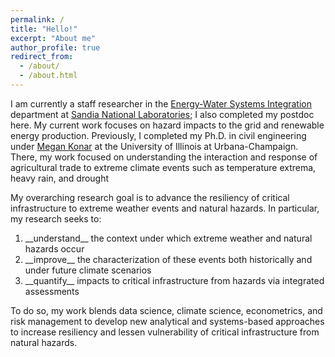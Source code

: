 ```yaml
---
permalink: /
title: "Hello!"
excerpt: "About me"
author_profile: true
redirect_from: 
  - /about/
  - /about.html
---
```


I am currently a staff researcher in the [Energy-Water Systems Integration](https://energy.sandia.gov/programs/energy-water/) department at [Sandia National Laboratories](https://www.sandia.gov/); I also completed my postdoc here. My current work focuses on hazard impacts to the grid and renewable energy production. Previously, I completed my Ph.D. in civil engineering under [Megan Konar](http://mkonar.cee.illinois.edu/) at the University of Illinois at Urbana-Champaign. There, my work focused on understanding the interaction and response of agricultural trade to extreme climate events such as temperature extrema, heavy rain, and drought

My overarching research goal is to advance the resiliency of critical infrastructure to extreme weather events and natural hazards. In particular, my research seeks to:

<ol>
<li> __understand__ the context under which extreme weather and natural hazards occur </li>
<li> __improve__ the characterization of these events both historically and under future climate scenarios </li>
<li> __quantify__  impacts to critical infrastructure from hazards via integrated assessments </li> 
</ol>
To do so, my work blends data science, climate science, econometrics, and risk management to develop new analytical and systems-based approaches to increase resiliency and lessen vulnerability of critical infrastructure from natural hazards.  


